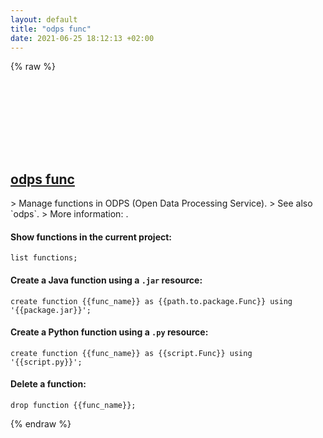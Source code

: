 ```yaml
---
layout: default
title: "odps func"
date: 2021-06-25 18:12:13 +02:00
---
```

{% raw %}
<h2 id="odps-func">
  <a href="/en/common/odps-func.html">odps func</a> <a href="#odps-func"><svg class="icon">
    <use href="/assets/images/unicode_sprite.svg#link" />
  </svg></a>
</h2>
> Manage functions in ODPS (Open Data Processing Service).
> See also `odps`.
> More information: <https://www.alibabacloud.com/help/doc-detail/27971.htm>.

#### Show functions in the current project:
```shell
list functions;
```
#### Create a Java function using a `.jar` resource:
```shell
create function {{func_name}} as {{path.to.package.Func}} using '{{package.jar}}';
```
#### Create a Python function using a `.py` resource:
```shell
create function {{func_name}} as {{script.Func}} using '{{script.py}}';
```
#### Delete a function:
```shell
drop function {{func_name}};
```
{% endraw %}